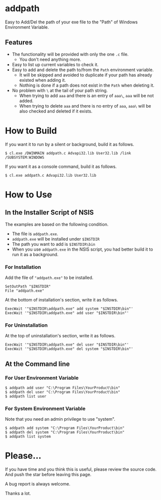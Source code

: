 # addpath

Easy to Add/Del the path of your exe file to the "Path" of Windows Environment Variable.

## Features

* The functionality will be provided with only the one `.c` file.
    * You don't need anything more.
* Easy to list up current variables to check it.
* Easy to add and delete the path to/from the `Path` environment variable.
    * It will be skipped and avoided to duplicate if your path has already existed when adding it.
    * Nothing is done if a path does not exist in the `Path` when deleting it.
* No problem with `\` at the tail of your path string.
    * When trying to add `aaa` and there is an entry of `aaa\`, `aaa` will be not added.
    * When trying to delete `aaa` and there is no entry of `aaa`, `aaa\` will be also checked and deleted if it exists.

# How to Build

If you want it to run by a silent or background, build it as follows.

```
$ cl.exe /DWINMAIN addpath.c Advapi32.lib User32.lib /link /SUBSYSTEM:WINDOWS
```

If you want it as a console command, build it as follows.

```
$ cl.exe addpath.c Advapi32.lib User32.lib
```

# How to Use

## In the Installer Script of NSIS

The examples are based on the following condition.

* The file is `addpath.exe`.
* `addpath.exe` will be installed under `$INSTDIR`
* The path you want to add is `$INSTDIR\bin`
* When you use `addpath.exe` in the NSIS script, you had better build it to run it as a background.

### For Installation

Add the file of `"addpath.exe"` to be installed.

```nsi
SetOutPath "$INSTDIR"
File "addpath.exe"
```

At the bottom of installation's section, write it as follows.

```nsi
ExecWait '"$INSTDIR\addpath.exe" add system "$INSTDIR\bin"'
ExecWait '"$INSTDIR\addpath.exe" add user "$INSTDIR\bin"'
```

### For Uninstallation

At the top of uninstallation's section, write it as follows.

```nsi
ExecWait '"$INSTDIR\addpath.exe" del user "$INSTDIR\bin"'
ExecWait '"$INSTDIR\addpath.exe" del system "$INSTDIR\bin"'
```

## At the Command line

### For User Environment Variable

```
$ addpath add user "C:\Program Files\YourProduct\bin"
$ addpath del user "C:\Program Files\YourProduct\bin"
$ addpath list user
```

### For System Environment Variable

Note that you need an admin privilege to use "system".

```
$ addpath add system "C:\Program Files\YourProduct\bin"
$ addpath del system "C:\Program Files\YourProduct\bin"
$ addpath list system
```

# Please...

If you have time and you think this is useful, please review the source code.
And push the star before leaving this page.

A bug report is always welcome.

Thanks a lot.


